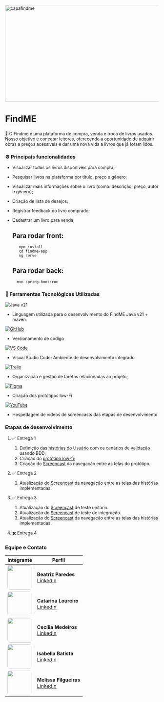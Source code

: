 <img width="851" height="315" alt="capafindme" src="https://github.com/user-attachments/assets/6b7420f4-43ef-4376-ae2c-2e0b1a5d6e3b" />


# FindME

###
 📗 O Findme é uma plataforma de compra, venda e troca de livros usados. Nosso objetivo é conectar leitores, oferecendo a oportunidade de adquirir obras a preços acessíveis e dar uma nova vida a livros que já foram lidos.

### ⚙️ Principais funcionalidades
- Visualizar todos os livros disponíveis para compra;
- Pesquisar livros na plataforma por título, preço e gênero;
- Visualizar mais informações sobre o livro (como: descrição, preço, autor e gênero);
- Criação de lista de desejos;
- Registrar feedback do livro comprado;
- Cadastrar um livro para venda;

  ## Para rodar front:
  ```
     npm install
     cd findme-app
     ng serve 
  ```
  ## Para rodar back:
  ```
    mvn spring-boot:run
  ```

### 🔧 Ferramentas Tecnológicas Utilizadas

![Java v21](https://img.shields.io/badge/Language-Java-%23006633?logo=java&logoColor=white)
- Linguagem utilizada para o desenvolvimento do FindME Java v21 + maven.

[![GitHub](https://img.shields.io/badge/Code-GitHub-%23009933?logo=github&logoColor=white)](https://github.com/BeatrizParedes/projeto-POO)
- Versionamento de código

[![VS Code](https://img.shields.io/badge/Editor-VS%20Code-%2300CC66?logo=visual-studio-code&logoColor=white)](https://code.visualstudio.com/)
- Visual Studio Code: Ambiente de desenvolvimento integrado 

[![Trello](https://img.shields.io/badge/Project-Trello-%2300FF99?logo=trello&logoColor=white)](https://trello.com/b/8x2ey7KZ/poo-template)
- Organização e gestão de tarefas relacionadas ao projeto;

[![Figma](https://img.shields.io/badge/Design-Figma-%23CCFFCC?logo=figma&logoColor=white)](https://www.figma.com/design/scm2xuBuUlC9FUqtNXtmmo/Untitled?node-id=0-1&t=2fiLcEBEE95TJx3L-1)
- Criação dos protótipos low-Fi

[![YouTube](https://img.shields.io/badge/Video-YouTube-%2380C080?logo=youtube&logoColor=white)](#)
- Hospedagem de vídeos de screencasts das etapas de desenvolvimento

### Etapas de desenvolvimento

1. ✅ Entrega 1
   1. Definição das [histórias do Usuário](https://docs.google.com/document/d/1j7WJE1YVsLCOvbHUOMeQmpRQTE-h-v66JdSXZeaNqyo/edit?usp=sharing) com os cenários de validação usando BDD;
   2. Criação do [protótipo low-fi](https://www.figma.com/design/scm2xuBuUlC9FUqtNXtmmo/Untitled?node-id=0-1&t=2fiLcEBEE95TJx3L-1);
   3. Criação do [Screencast](https://youtu.be/X20zUMc_62g?si=DaMEYo_oWMpiiLuS) da navegação entre as telas do protótipo.


2. ✅ Entrega 2
   1. Atualização do [Screencast](https://youtu.be/2Onn6ZVlKHg?si=O85p5YDfxqIJux6M) da navegação entre as telas das histórias implementadas.
4. ✅ Entrega 3
   1. Atualização do [Screencast](https://youtu.be/AwtpHpO5-g0?si=supWwu4zVRpIj0wB) de teste unitário.
   2. Atualização do [Screencast](https://youtu.be/oMo1piYbc20?si=-rBpUijS_S3Lb9qn) de teste de integração.
   3. Atualização do [Screencast](https://youtu.be/ewfcZKHVXbI?si=H3P63e3rHBAb0kmN) da navegação entre as telas das histórias implementadas.
6. ✖️ Entrega 4 


### Equipe e Contato

| Integrante | Perfil |
|------------|--------|
| <div style="width:80px; height:80px; overflow:hidden; border-radius:8px;"> <img src="https://github.com/user-attachments/assets/ab3d5f4b-1a84-4660-b6ec-bae496e9dc1a" width="80" style="object-fit:cover;"> </div> | **Beatriz Paredes** <br> [LinkedIn](https://www.linkedin.com/in/beatriz-paredes-do-nascimento-91664a182/) |
| <div style="width:80px; height:80px; overflow:hidden; border-radius:8px;"> <img src="https://github.com/user-attachments/assets/c3b643ec-ebe1-4c73-991f-b7b60d6045bb" width="80" style="object-fit:cover;"> </div> | **Catarina Loureiro** <br> [LinkedIn](https://www.linkedin.com/in/catarina-virginia-lima-loureiro-xavier-439731338/?utm_source=share&utm_campaign=share_via&utm_content=profile&utm_medium=ios_app) |
| <div style="width:80px; height:80px; overflow:hidden; border-radius:8px;"> <img src="https://github.com/user-attachments/assets/5c5ebd9a-bd8d-4600-bf45-ae54c9ccd5bc" width="80" style="object-fit:cover;"> </div> | **Cecília Medeiros** <br> [LinkedIn](https://www.linkedin.com/in/medeiroscecilia22) |
| <div style="width:80px; height:80px; overflow:hidden; border-radius:8px;"> <img src="https://github.com/user-attachments/assets/73402bd7-f077-4679-9cbe-57bcbb939b29" width="80" style="object-fit:cover;"> </div> | **Isabella Batista** <br> [LinkedIn](https://www.linkedin.com/in/isabella-b-a096452b2/) |
| <div style="width:80px; height:80px; overflow:hidden; border-radius:8px;"> <img src="https://github.com/user-attachments/assets/02960a81-8439-47f8-bf8a-8cac7e296595" width="80" style="object-fit:cover;"> </div> | **Melissa Filgueiras** <br> [LinkedIn](https://www.linkedin.com/in/melissafilgueiras/) |

